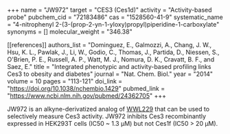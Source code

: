 +++
name = "JW972"
target = "CES3 (Ces1d)"
activity = "Activity-based probe"
pubchem_cid = "72183486"
cas = "1528560-41-9"
systematic_name = "4-nitrophenyl 2-(3-(prop-2-yn-1-yloxy)propyl)piperidine-1-carboxylate"
synonyms = []
molecular_weight = "346.38"

[[references]]
authors_list = "Dominguez, E., Galmozzi, A., Chang, J. W., Hsu, K. L., Pawlak, J., Li, W., Godio, C., Thomas, J., Partida, D., Niessen, S., O'Brien, P. E., Russell, A. P., Watt, M. J., Nomura, D. K., Cravatt, B. F., and Saez, E."
title = "Integrated phenotypic and activity-based profiling links Ces3 to obesity and diabetes"
journal = "Nat. Chem. Biol."
year = "2014"
volume = 10
pages = "113-121"
doi_link = "https://doi.org/10.1038/nchembio.1429"
pubmed_link = "https://www.ncbi.nlm.nih.gov/pubmed/24362705"
+++

JW972 is an alkyne-derivatized analog of <a href="#wwl229" class="js-scroll-trigger">WWL229</a> that can be used to selectively measure Ces3 activity. JW972 inhibits Ces3 recombinantly expressed in HEK293T cells (IC50 ~ 1.3 μM) but	not Ces1f (IC50 &gt; 20 μM).
